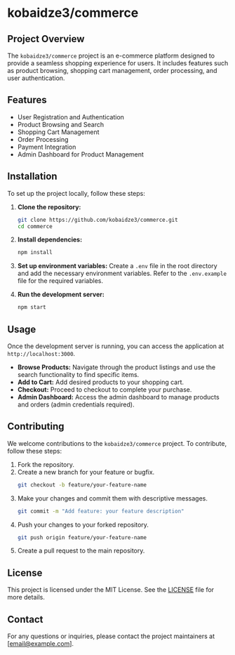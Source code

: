# kobaidze3/commerce

## Project Overview

The `kobaidze3/commerce` project is an e-commerce platform designed to provide a seamless shopping experience for users. It includes features such as product browsing, shopping cart management, order processing, and user authentication.

## Features

- User Registration and Authentication
- Product Browsing and Search
- Shopping Cart Management
- Order Processing
- Payment Integration
- Admin Dashboard for Product Management

## Installation

To set up the project locally, follow these steps:

1. **Clone the repository:**
   ```bash
   git clone https://github.com/kobaidze3/commerce.git
   cd commerce
   ```

2. **Install dependencies:**
   ```bash
   npm install
   ```

3. **Set up environment variables:**
   Create a `.env` file in the root directory and add the necessary environment variables. Refer to the `.env.example` file for the required variables.

4. **Run the development server:**
   ```bash
   npm start
   ```

## Usage

Once the development server is running, you can access the application at `http://localhost:3000`. 

- **Browse Products:** Navigate through the product listings and use the search functionality to find specific items.
- **Add to Cart:** Add desired products to your shopping cart.
- **Checkout:** Proceed to checkout to complete your purchase.
- **Admin Dashboard:** Access the admin dashboard to manage products and orders (admin credentials required).

## Contributing

We welcome contributions to the `kobaidze3/commerce` project. To contribute, follow these steps:

1. Fork the repository.
2. Create a new branch for your feature or bugfix.
   ```bash
   git checkout -b feature/your-feature-name
   ```
3. Make your changes and commit them with descriptive messages.
   ```bash
   git commit -m "Add feature: your feature description"
   ```
4. Push your changes to your forked repository.
   ```bash
   git push origin feature/your-feature-name
   ```
5. Create a pull request to the main repository.

## License

This project is licensed under the MIT License. See the [LICENSE](LICENSE) file for more details.

## Contact

For any questions or inquiries, please contact the project maintainers at [email@example.com].


